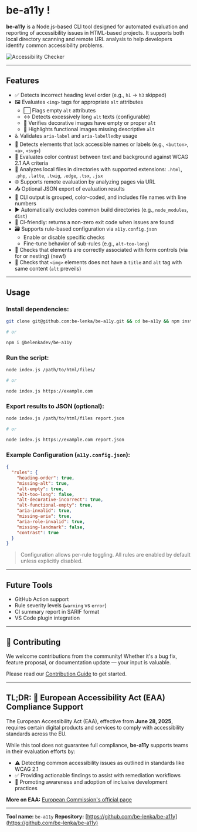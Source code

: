 # be-a11y !

**be-a11y** is a Node.js-based CLI tool designed for automated evaluation and reporting of accessibility issues in HTML-based projects. It supports both local directory scanning and remote URL analysis to help developers identify common accessibility problems.

![Accessibility Checker](https://github.com/user-attachments/assets/40c82668-7894-4560-a7ed-77f892021bdd)

---

## Features

* ✅ Detects incorrect heading level order (e.g., `h1` → `h3` skipped)
* 🖼️ Evaluates `<img>` tags for appropriate `alt` attributes
  * ⬜ Flags empty `alt` attributes
  * ↔️ Detects excessively long `alt` texts (configurable)
  * 🌈 Verifies decorative images have empty or proper `alt`
  * 🔗 Highlights functional images missing descriptive `alt`
* ♿ Validates `aria-label` and `aria-labelledby` usage
* 👀 Detects elements that lack accessible names or labels (e.g., `<button>`, `<a>`, `<svg>`)
* 🎨 Evaluates color contrast between text and background against WCAG 2.1 AA criteria
* 📂 Analyzes local files in directories with supported extensions: `.html`, `.php`, `.latte`, `.twig`, `.edge`, `.tsx`, `.jsx`
* 🌐 Supports remote evaluation by analyzing pages via URL
* 📤 Optional JSON export of evaluation results
* 🎨 CLI output is grouped, color-coded, and includes file names with line numbers
* ▶️ Automatically excludes common build directories (e.g., `node_modules`, `dist`)
* 📝 CI-friendly: returns a non-zero exit code when issues are found
* 🗃️ Supports rule-based configuration via `a11y.config.json`
  * Enable or disable specific checks
  * Fine-tune behavior of sub-rules (e.g., `alt-too-long`)
* 🔗 Checks that <label> elements are correctly associated with form controls (via for or nesting) (new!)
* 📛 Checks that `<img>` elements does not have a `title` and `alt` tag with same content (`alt` preveils)

---

## Usage

### Install dependencies:

```bash
git clone git@github.com:be-lenka/be-a11y.git && cd be-a11y && npm install

# or

npm i @belenkadev/be-a11y
```

### Run the script:

```bash
node index.js /path/to/html/files/

# or

node index.js https://example.com
```

### Export results to JSON (optional):

```bash
node index.js /path/to/html/files report.json

# or

node index.js https://example.com report.json
```

### Example Configuration (`a11y.config.json`):

```json
{
  "rules": {
    "heading-order": true,
    "missing-alt": true,
    "alt-empty": true,
    "alt-too-long": false,
    "alt-decorative-incorrect": true,
    "alt-functional-empty": true,
    "aria-invalid": true,
    "missing-aria": true,
    "aria-role-invalid": true,
    "missing-landmark": false,
    "contrast": true
  }
}
```

> Configuration allows per-rule toggling. All rules are enabled by default unless explicitly disabled.

---

## Future Tools

* GitHub Action support
* Rule severity levels (`warning` vs `error`)
* CI summary report in SARIF format
* VS Code plugin integration

---

## 🤝 Contributing

We welcome contributions from the community! Whether it's a bug fix, feature proposal, or documentation update — your input is valuable.

Please read our [Contribution Guide](./docs/CONTRIBUTING.md) to get started.

---

## TL;DR: 🏩 European Accessibility Act (EAA) Compliance Support

The European Accessibility Act (EAA), effective from **June 28, 2025**, requires certain digital products and services to comply with accessibility standards across the EU.

While this tool does not guarantee full compliance, **be-a11y** supports teams in their evaluation efforts by:

* ⚠️ Detecting common accessibility issues as outlined in standards like WCAG 2.1
* ✅ Providing actionable findings to assist with remediation workflows
* 🏰 Promoting awareness and adoption of inclusive development practices

**More on EAA:** [European Commission's official page](https://commission.europa.eu/strategy-and-policy/policies/justice-and-fundamental-rights/disability/union-equality-strategy-rights-persons-disabilities-2021-2030/european-accessibility-act_en)

---

**Tool name:** `be-a11y`
**Repository:** [https://github.com/be-lenka/be-a11y](https://github.com/be-lenka/be-a11y)
